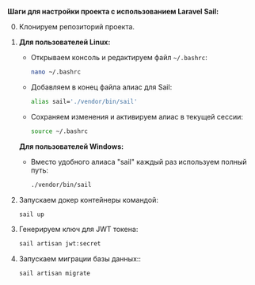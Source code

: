 **Шаги для настройки проекта с использованием Laravel Sail:**

0. Клонируем репозиторий проекта.

1. **Для пользователей Linux:**
    - Открываем консоль и редактируем файл `~/.bashrc`:
      ```bash
      nano ~/.bashrc
      ```
    - Добавляем в конец файла алиас для Sail:
      ```bash
      alias sail='./vendor/bin/sail'
      ```
    - Сохраняем изменения и активируем алиас в текущей сессии:
      ```bash
      source ~/.bashrc
      ```

   **Для пользователей Windows:**
    - Вместо удобного алиаса "sail" каждый раз используем полный путь:
      ```bash
      ./vendor/bin/sail
      ```

2. Запускаем докер контейнеры командой:
   ```bash
   sail up

3. Генерируем ключ для JWT токена:
   ```bash
   sail artisan jwt:secret

4. Запускаем миграции базы данных::
     ```bash
   sail artisan migrate

